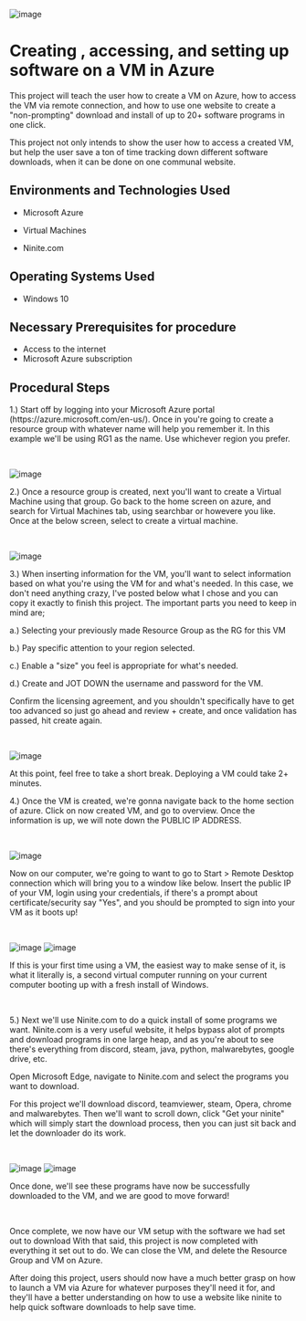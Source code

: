 ![image](https://github.com/Nickklein13/CreatingVM-andSoftware/assets/150096883/bb9269c9-9837-4bf1-aa90-52197f1b1ad4)


<h1>Creating , accessing, and setting up software on a VM in Azure</h1>
This project will teach the user how to create a VM on Azure, how to access the VM via remote connection, and how to use one website to create a "non-prompting" download and install of up to 20+ software programs in one click. <br />


This project not only intends to show the user how to access a created VM, but help the user save a ton of time tracking down different software downloads, when it can be done on one communal website. <br />


<h2>Environments and Technologies Used</h2>


- Microsoft Azure

- Virtual Machines

- Ninite.com 


<h2>Operating Systems Used </h2>

- Windows 10 

<h2>Necessary Prerequisites for procedure</h2>

- Access to the internet
- Microsoft Azure subscription

<h2>Procedural Steps</h2>


<p>
1.)   Start off by logging into your Microsoft Azure portal (https://azure.microsoft.com/en-us/). Once in you're going to create a resource group with whatever name will help you remember it. In this example we'll be using RG1 as the name. Use whichever region you prefer.

</p>
<br />

![image](https://github.com/Nickklein13/CreatingVM-andSoftware/assets/150096883/fe421836-44a5-4fca-9d69-4c292e0f6ff2)


<p>
2.) Once a resource group is created, next you'll want to create a Virtual Machine using that group. Go back to the home screen on azure, and search for Virtual Machines tab, using searchbar or howevere you like. Once at the below screen, select to create a virtual machine.
</p>
<br />

![image](https://github.com/Nickklein13/CreatingVM-andSoftware/assets/150096883/ff797c4e-53ef-4f2d-952d-085a47818bc6)




<p>
3.)  When inserting information for the VM, you'll want to select information based on what you're using the VM for and what's needed. In this case, we don't need anything crazy, I've posted below what I chose and you can copy it exactly to finish this project.  
The important parts you need to keep in mind are;

a.) Selecting your previously made Resource Group as the RG for this VM
	

  b.) Pay specific attention to your region selected.
	

  c.) Enable a "size" you feel is appropriate for what's needed.
	

  d.) Create and JOT DOWN the username and password for the VM. 


Confirm the licensing agreement, and you shouldn't specifically have to get too advanced so just go ahead and review + create, and once validation has passed, hit create again.


<br />

![image](https://github.com/Nickklein13/CreatingVM-andSoftware/assets/150096883/03ffcb0d-8b30-443d-a712-bacf81f9676e)

<p>
At this point, feel free to take a short break. Deploying a VM could take 2+ minutes. 

4.) Once the VM is created, we're gonna navigate back to the home section of azure. Click on now created VM, and go to overview. Once the information is up, we will note down the PUBLIC IP ADDRESS.

</p>
<br />

![image](https://github.com/Nickklein13/CreatingVM-andSoftware/assets/150096883/74daa6fe-ec23-45a0-8a36-a90909c1bdca)



<p>
Now on our computer, we're going to want to go to Start > Remote Desktop connection which will bring you to a window like below. Insert the public IP of your VM, login using your credentials, if there's a prompt about certificate/security say "Yes", and you should be prompted to sign into your VM as it boots up!
</p>
<br />

![image](https://github.com/Nickklein13/CreatingVM-andSoftware/assets/150096883/b3c92b21-b1fa-47db-abf7-14ed5da8070d)
![image](https://github.com/Nickklein13/CreatingVM-andSoftware/assets/150096883/804a0659-69c9-4f85-aded-5e36ada37f30)



<p>
 If this is your first time using a VM, the easiest way to make sense of it, is what it literally is, a second virtual computer running on your current computer booting up with a fresh install of Windows.
</p>
<br />



<p>
5.) Next we'll use Ninite.com to do a quick install of some programs we want. Ninite.com is a very useful website, it helps bypass alot of prompts and download programs in one large heap, and as you're about to see there's everything from discord, steam, java, python, malwarebytes, google drive, etc. 

Open Microsoft Edge, navigate to Ninite.com and select the programs you want to download.

For this project we'll download discord, teamviewer, steam, Opera, chrome and malwarebytes. Then we'll want to scroll down, click "Get your ninite" which will simply start the download process, then you can just sit back and let the downloader do its work.
 


<br />

![image](https://github.com/Nickklein13/CreatingVM-andSoftware/assets/150096883/d6c8672b-b6e4-419c-87d0-2dd0d2685873)
![image](https://github.com/Nickklein13/CreatingVM-andSoftware/assets/150096883/91cbe657-ffbd-4eec-9202-33fe013ea229)




<p>
Once done, we'll see these programs have now be successfully downloaded to the VM, and we are good to move forward!
</p>
<br />




<p>
 Once complete, we now have our VM setup with the software we had set out to download
With that said, this project is now completed with everything it set out to do. We can close the VM, and delete the Resource Group and VM on Azure.

After doing this project, users should now have a much better grasp on how to launch a VM via Azure for whatever purposes they'll need it for, and they'll have a better understanding on how to use a website like ninite to help quick software downloads to help save time.

</p>
<br />


